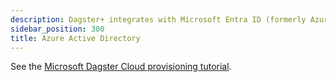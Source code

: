 ```yaml
---
description: Dagster+ integrates with Microsoft Entra ID (formerly Azure Active Directory) for identity and access management.
sidebar_position: 300
title: Azure Active Directory
---
```


See the [Microsoft Dagster Cloud provisioning tutorial](https://learn.microsoft.com/en-us/azure/active-directory/saas-apps/dagster-cloud-provisioning-tutorial).
